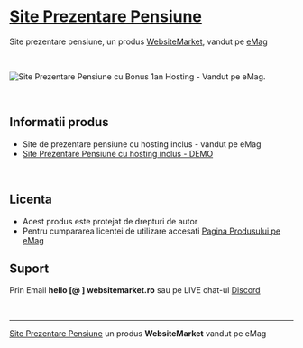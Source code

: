﻿# [Site Prezentare Pensiune](https://www.emag.ro/site-prezentare-pensiune-bonus-1an-hosting-apppenpxprgx9x1000/pd/D6JSS4BBM/)

Site prezentare pensiune, un produs [WebsiteMarket](https://websitemarket.ro), vandut pe [eMag](https://www.emag.ro)

<br />

![Site Prezentare Pensiune cu Bonus 1an Hosting - Vandut pe eMag.](https://raw.githubusercontent.com/creare-site/static/master/produse/emag-site-prezentare-pensiune-x1000-intro.gif)

<br />

## Informatii produs

- Site de prezentare pensiune cu hosting inclus - vandut pe eMag
- [Site Prezentare Pensiune cu hosting inclus - DEMO](https://emag-site-prezentare-pensiune-x1000.websitemarket.ro)
 
<br />

## Licenta

- Acest produs este protejat de drepturi de autor
- Pentru cumpararea licentei de utilizare accesati [Pagina Produsului pe eMag](https://www.emag.ro/site-prezentare-pensiune-bonus-1an-hosting-apppenpxprgx9x1000/pd/D6JSS4BBM/) 

## Suport

Prin Email **hello [@ ] websitemarket.ro** sau pe LIVE chat-ul [Discord](https://discord.gg/MFRQmAk)

<br />

---
[Site Prezentare Pensiune](https://www.emag.ro/site-prezentare-pensiune-bonus-1an-hosting-apppenpxprgx9x1000/pd/D6JSS4BBM/) un produs **WebsiteMarket** vandut pe eMag
